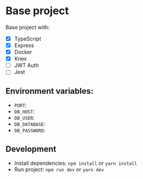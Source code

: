 # Base project

Base project with:
- [x] TypeScript
- [x] Express
- [x] Docker
- [x] Knex
- [ ] JWT Auth
- [ ] Jest

## Environment variables:
- `PORT`:
- `DB_HOST`:
- `DB_USER`:
- `DB_DATABASE`:
- `DB_PASSWORD`:

## Development
- Install dependencies: `npm install` or `yarn install`
- Run project: `npm run dev` or `yarn dev`